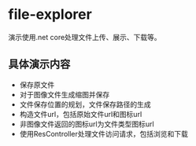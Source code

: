 # file-explorer
演示使用.net core处理文件上传、展示、下载等。
## 具体演示内容
- 保存原文件
- 对于图像文件生成缩图并保存
- 文件保存位置的规划，文件保存路径的生成
- 构造文件url，包括原始文件url和图标url
- 非图像文件返回的图标url为文件类型图标url
- 使用ResController处理文件访问请求，包括浏览和下载



